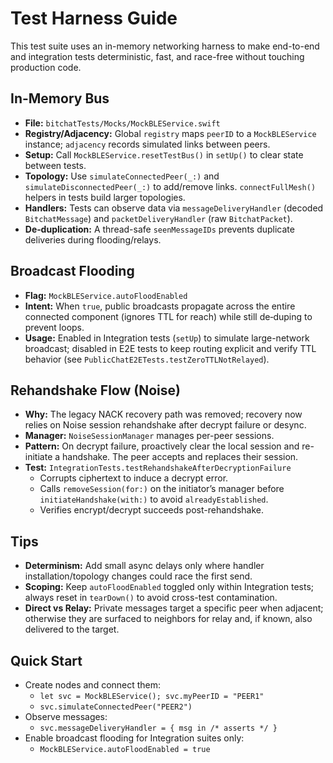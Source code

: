# Test Harness Guide

This test suite uses an in-memory networking harness to make end-to-end and integration tests deterministic, fast, and race-free without touching production code.

## In-Memory Bus

- **File:** `bitchatTests/Mocks/MockBLEService.swift`
- **Registry/Adjacency:** Global `registry` maps `peerID` to a `MockBLEService` instance; `adjacency` records simulated links between peers.
- **Setup:** Call `MockBLEService.resetTestBus()` in `setUp()` to clear state between tests.
- **Topology:** Use `simulateConnectedPeer(_:)` and `simulateDisconnectedPeer(_:)` to add/remove links. `connectFullMesh()` helpers in tests build larger topologies.
- **Handlers:** Tests can observe data via `messageDeliveryHandler` (decoded `BitchatMessage`) and `packetDeliveryHandler` (raw `BitchatPacket`).
- **De‑duplication:** A thread-safe `seenMessageIDs` prevents duplicate deliveries during flooding/relays.

## Broadcast Flooding

- **Flag:** `MockBLEService.autoFloodEnabled`
- **Intent:** When `true`, public broadcasts propagate across the entire connected component (ignores TTL for reach) while still de‑duping to prevent loops.
- **Usage:** Enabled in Integration tests (`setUp`) to simulate large-network broadcast; disabled in E2E tests to keep routing explicit and verify TTL behavior (see `PublicChatE2ETests.testZeroTTLNotRelayed`).

## Rehandshake Flow (Noise)

- **Why:** The legacy NACK recovery path was removed; recovery now relies on Noise session rehandshake after decrypt failure or desync.
- **Manager:** `NoiseSessionManager` manages per-peer sessions.
- **Pattern:** On decrypt failure, proactively clear the local session and re-initiate a handshake. The peer accepts and replaces their session.
- **Test:** `IntegrationTests.testRehandshakeAfterDecryptionFailure`
  - Corrupts ciphertext to induce a decrypt error.
  - Calls `removeSession(for:)` on the initiator’s manager before `initiateHandshake(with:)` to avoid `alreadyEstablished`.
  - Verifies encrypt/decrypt succeeds post-rehandshake.

## Tips

- **Determinism:** Add small async delays only where handler installation/topology changes could race the first send.
- **Scoping:** Keep `autoFloodEnabled` toggled only within Integration tests; always reset in `tearDown()` to avoid cross-test contamination.
- **Direct vs Relay:** Private messages target a specific peer when adjacent; otherwise they are surfaced to neighbors for relay and, if known, also delivered to the target.

## Quick Start

- Create nodes and connect them:
  - `let svc = MockBLEService(); svc.myPeerID = "PEER1"`
  - `svc.simulateConnectedPeer("PEER2")`
- Observe messages:
  - `svc.messageDeliveryHandler = { msg in /* asserts */ }`
- Enable broadcast flooding for Integration suites only:
  - `MockBLEService.autoFloodEnabled = true`

